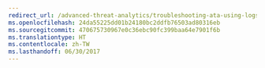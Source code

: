```yaml
---
redirect_url: /advanced-threat-analytics/troubleshooting-ata-using-logs
ms.openlocfilehash: 24da55225dd01b24180bc2ddfb76503ad80316eb
ms.sourcegitcommit: 470675730967e0c36ebc90fc399baa64e7901f6b
ms.translationtype: HT
ms.contentlocale: zh-TW
ms.lasthandoff: 06/30/2017
---
```

